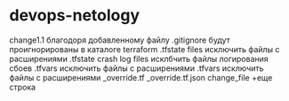 # devops-netology
change1.1
благодоря добавленному файлу .gitignore будут проигнорированы
в каталоге terraform 
.tfstate files
исключить файлы с расширениями .tfstate
crash log files
исклбчить файлы логирования сбоев
.tfvars
исключить файлы с расширениями .tfvars
исключить файлы с расширениями
_override.tf
_override.tf.json
change_file
+еще строка